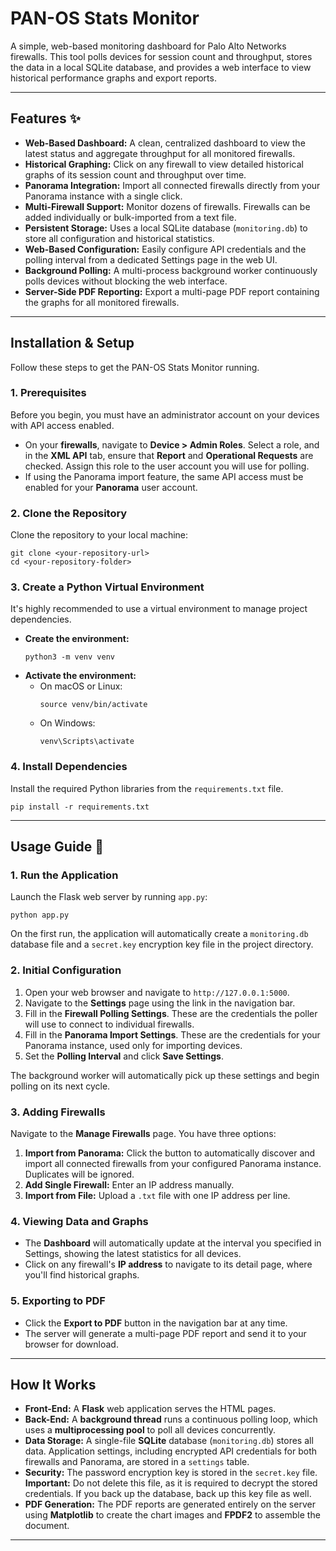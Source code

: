 # PAN-OS Stats Monitor

A simple, web-based monitoring dashboard for Palo Alto Networks firewalls. This tool polls devices for session count and throughput, stores the data in a local SQLite database, and provides a web interface to view historical performance graphs and export reports.



---
## Features ✨

* **Web-Based Dashboard:** A clean, centralized dashboard to view the latest status and aggregate throughput for all monitored firewalls.
* **Historical Graphing:** Click on any firewall to view detailed historical graphs of its session count and throughput over time.
* **Panorama Integration:** Import all connected firewalls directly from your Panorama instance with a single click.
* **Multi-Firewall Support:** Monitor dozens of firewalls. Firewalls can be added individually or bulk-imported from a text file.
* **Persistent Storage:** Uses a local SQLite database (`monitoring.db`) to store all configuration and historical statistics.
* **Web-Based Configuration:** Easily configure API credentials and the polling interval from a dedicated Settings page in the web UI.
* **Background Polling:** A multi-process background worker continuously polls devices without blocking the web interface.
* **Server-Side PDF Reporting:** Export a multi-page PDF report containing the graphs for all monitored firewalls.

---
## Installation & Setup

Follow these steps to get the PAN-OS Stats Monitor running.

### 1. Prerequisites

Before you begin, you must have an administrator account on your devices with API access enabled.

* On your **firewalls**, navigate to **Device > Admin Roles**. Select a role, and in the **XML API** tab, ensure that **Report** and **Operational Requests** are checked. Assign this role to the user account you will use for polling.
* If using the Panorama import feature, the same API access must be enabled for your **Panorama** user account.

### 2. Clone the Repository

Clone the repository to your local machine:
```
git clone <your-repository-url>
cd <your-repository-folder>
```

### 3. Create a Python Virtual Environment

It's highly recommended to use a virtual environment to manage project dependencies.

* **Create the environment:**
    ```
    python3 -m venv venv
    ```
* **Activate the environment:**
    * On macOS or Linux:
        ```
        source venv/bin/activate
        ```
    * On Windows:
        ```
        venv\Scripts\activate
        ```

### 4. Install Dependencies

Install the required Python libraries from the `requirements.txt` file.
```
pip install -r requirements.txt
```

---
## Usage Guide 🚀

### 1. Run the Application

Launch the Flask web server by running `app.py`:
```
python app.py
```
On the first run, the application will automatically create a `monitoring.db` database file and a `secret.key` encryption key file in the project directory.

### 2. Initial Configuration

1.  Open your web browser and navigate to `http://127.0.0.1:5000`.
2.  Navigate to the **Settings** page using the link in the navigation bar.
3.  Fill in the **Firewall Polling Settings**. These are the credentials the poller will use to connect to individual firewalls.
4.  Fill in the **Panorama Import Settings**. These are the credentials for your Panorama instance, used only for importing devices.
5.  Set the **Polling Interval** and click **Save Settings**.

The background worker will automatically pick up these settings and begin polling on its next cycle.

### 3. Adding Firewalls

Navigate to the **Manage Firewalls** page. You have three options:
1.  **Import from Panorama:** Click the button to automatically discover and import all connected firewalls from your configured Panorama instance. Duplicates will be ignored.
2.  **Add Single Firewall:** Enter an IP address manually.
3.  **Import from File:** Upload a `.txt` file with one IP address per line.

### 4. Viewing Data and Graphs

* The **Dashboard** will automatically update at the interval you specified in Settings, showing the latest statistics for all devices.
* Click on any firewall's **IP address** to navigate to its detail page, where you'll find historical graphs.

### 5. Exporting to PDF

* Click the **Export to PDF** button in the navigation bar at any time.
* The server will generate a multi-page PDF report and send it to your browser for download.

---
## How It Works

* **Front-End:** A **Flask** web application serves the HTML pages.
* **Back-End:** A **background thread** runs a continuous polling loop, which uses a **multiprocessing pool** to poll all devices concurrently.
* **Data Storage:** A single-file **SQLite** database (`monitoring.db`) stores all data. Application settings, including encrypted API credentials for both firewalls and Panorama, are stored in a `settings` table.
* **Security:** The password encryption key is stored in the `secret.key` file. **Important:** Do not delete this file, as it is required to decrypt the stored credentials. If you back up the database, back up this key file as well.
* **PDF Generation:** The PDF reports are generated entirely on the server using **Matplotlib** to create the chart images and **FPDF2** to assemble the document.

---

